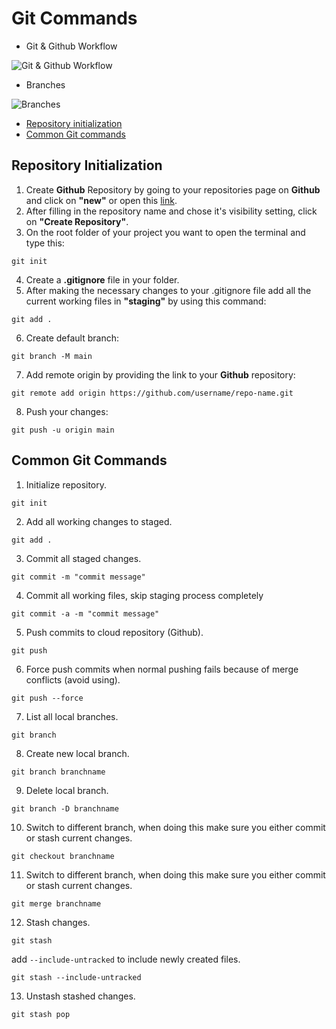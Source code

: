 # Git Commands

- Git & Github Workflow

![Git & Github Workflow](https://i.imgur.com/3Y0oCx6.png)

- Branches

![Branches](https://i.imgur.com/QtsQG8O.png)

- [Repository initialization](#repository-initialization)
- [Common Git commands](#common-git-commands)

## Repository Initialization

1. Create **Github** Repository by going to your repositories page on **Github** and click on **"new"** or open this [link](https://github.com/new).
2. After filling in the repository name and chose it's visibility setting, click on **"Create Repository"**.
3. On the root folder of your project you want to open the terminal and type this:

```shell
git init
```

4. Create a **.gitignore** file in your folder.
5. After making the necessary changes to your .gitignore file add all the current working files in **"staging"** by using this command:

```shell
git add .
```

6. Create default branch:

```shell
git branch -M main
```

7. Add remote origin by providing the link to your **Github** repository:

```shell
git remote add origin https://github.com/username/repo-name.git
```

8. Push your changes:

```shell
git push -u origin main
```

## Common Git Commands

1. Initialize repository.

```shell
git init
```

2. Add all working changes to staged.

```shell
git add .
```

3. Commit all staged changes.

```shell
git commit -m "commit message"
```

4. Commit all working files, skip staging process completely

```shell
git commit -a -m "commit message"
```

5. Push commits to cloud repository (Github).

```shell
git push
```

6. Force push commits when normal pushing fails because of merge conflicts (avoid using).

```shell
git push --force
```

7. List all local branches.

```shell
git branch
```

8. Create new local branch.

```shell
git branch branchname
```

9. Delete local branch.

```shell
git branch -D branchname
```

10. Switch to different branch, when doing this make sure you either commit or stash current changes.

```shell
git checkout branchname
```

11. Switch to different branch, when doing this make sure you either commit or stash current changes.

```shell
git merge branchname
```

12. Stash changes.

```shell
git stash
```

add `--include-untracked` to include newly created files.

```shell
git stash --include-untracked
```

13. Unstash stashed changes.

```shell
git stash pop
```
